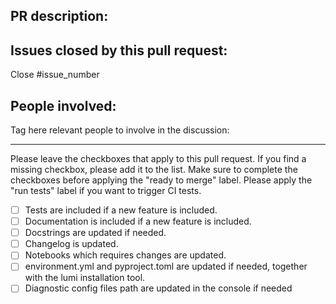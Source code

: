 ## PR description:

## Issues closed by this pull request:

Close #issue_number

## People involved:

Tag here relevant people to involve in the discussion:

----

Please leave the checkboxes that apply to this pull request.
If you find a missing checkbox, please add it to the list.
Make sure to complete the checkboxes before applying the "ready to merge" label.
Please apply the "run tests" label if you want to trigger CI tests.

 - [ ] Tests are included if a new feature is included.
 - [ ] Documentation is included if a new feature is included.
 - [ ] Docstrings are updated if needed.
 - [ ] Changelog is updated.
 - [ ] Notebooks which requires changes are updated. 
 - [ ] environment.yml and pyproject.toml are updated if needed, together with the lumi installation tool. 
 - [ ] Diagnostic config files path are updated in the console if needed
